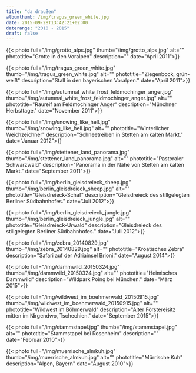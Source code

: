 ```yaml
---
title: "da draußen"
albumthumb: /img/tragus_green_white.jpg
date: 2015-09-28T13:42:21+02:00
daterange: "2010 - 2015"
draft: false
---
```


{{< photo full="/img/grotto_alps.jpg" thumb="/img/grotto_alps.jpg" alt="" phototitle="Grotte in den Voralpen" description="" date="April 2011">}}

{{< photo full="/img/tragus_green_white.jpg" thumb="/img/tragus_green_white.jpg" alt="" phototitle="Ziegenbock, grün-weiß" description="Stall in den bayerischen Voralpen." date="April 2011">}}

{{< photo full="/img/autumnal_white_frost_feldmochinger_anger.jpg" thumb="/img/autumnal_white_frost_feldmochinger_anger.jpg" alt="" phototitle="Raureif am Feldmochinger Anger" description="Münchner Herbsttage." date="November 2011">}}

{{< photo full="/img/snowing_like_hell.jpg" thumb="/img/snowing_like_hell.jpg" alt="" phototitle="Winterlicher Weichzeichner" description="Schneetreiben in Stetten am kalten Markt." date="Januar 2012">}}

{{< photo full="/img/stettener_land_panorama.jpg" thumb="/img/stettener_land_panorama.jpg" alt="" phototitle="Pastoraler Schwarzwald" description="Panorama in der Nähe von Stetten am kalten Markt." date="September 2011">}}

{{< photo full="/img/berlin_gleisdreieck_sheep.jpg" thumb="/img/berlin_gleisdreieck_sheep.jpg" alt="" phototitle="Gleisdreieck-Schaf" description="Gleisdreieck des stillgelegten Berliner Südbahnhofes." date="Juli 2012">}}

{{< photo full="/img/berlin_gleisdreieck_jungle.jpg" thumb="/img/berlin_gleisdreieck_jungle.jpg" alt="" phototitle="Gleisdreieck-Urwald" description="Gleisdreieck des stillgelegten Berliner Südbahnhofes." date="Juli 2012">}}

{{< photo full="/img/zebra_20140829.jpg" thumb="/img/zebra_20140829.jpg" alt="" phototitle="Kroatisches Zebra" description="Safari auf der Adriainsel Brioni." date="August 2014">}}

{{< photo full="/img/dammwild_20150324.jpg" thumb="/img/dammwild_20150324.jpg" alt="" phototitle="Heimisches Dammwild" description="Wildpark Poing bei München." date="März 2015">}}

{{< photo full="/img/wildwest_im_boehmerwald_20150915.jpg" thumb="/img/wildwest_im_boehmerwald_20150915.jpg" alt="" phototitle="Wildwest im Böhmerwald" description="Alter Förstereisitz mitten im Nirgendwo, Tschechien." date="September 2015">}}

{{< photo full="/img/stammstapel.jpg" thumb="/img/stammstapel.jpg" alt="" phototitle="Stammstapel bei Rosenheim" description="" date="Februar 2010">}}

{{< photo full="/img/muerrische_almkuh.jpg" thumb="/img/muerrische_almkuh.jpg" alt="" phototitle="Mürrische Kuh" description="Alpen, Bayern" date="August 2010">}}


